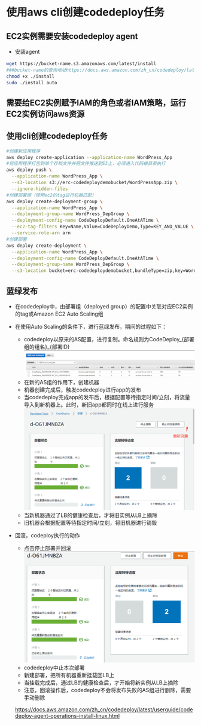 使用aws cli创建codedeploy任务
===
## EC2实例需要安装codedeploy agent
- 安装agent
```bash
wget https://bucket-name.s3.amazonaws.com/latest/install
###bucket-name的查询地址https://docs.aws.amazon.com/zh_cn/codedeploy/latest/userguide/resource-kit.html#resource-kit-bucket-names
chmod +x ./install
sudo ./install auto
```

## 需要给EC2实例赋予IAM的角色或者IAM策略，运行EC2实例访问aws资源

## 使用cli创建codedeploy任务
```bash
#创建新应用程序
aws deploy create-application --application-name WordPress_App
#将应用程序打包到单个存档文件并把文件推送到S3上，必须进入代码根目录执行
aws deploy push \
  --application-name WordPress_App \
  --s3-location s3://erc-codedeploydemobucket/WordPressApp.zip \
  --ignore-hidden-files
#创建部署组（使用ec2的tag进行机器匹配）
aws deploy create-deployment-group \
  --application-name WordPress_App \
  --deployment-group-name WordPress_DepGroup \
  --deployment-config-name CodeDeployDefault.OneAtATime \
  --ec2-tag-filters Key=Name,Value=CodeDeployDemo,Type=KEY_AND_VALUE \
  --service-role-arn arn
#创建部署
aws deploy create-deployment \
  --application-name WordPress_App \
  --deployment-config-name CodeDeployDefault.OneAtATime \
  --deployment-group-name WordPress_DepGroup \
  --s3-location bucket=erc-codedeploydemobucket,bundleType=zip,key=WordPressApp.zip
```

## 蓝绿发布
- 在codedeploy中，由部署组（deployed group）的配置中关联对应EC2实例的tag或Amazon EC2 Auto Scaling组
- 在使用Auto Scaling的条件下，进行蓝绿发布，期间的过程如下：
  - codedeploy以原来的AS配置，进行复制。命名规则为CodeDeploy_{部署组的组名}_{部署ID}
  ![](img/cd-2.png)
  - 在新的AS组的作用下，创建机器
  - 机器创建完成后，触发codedeploy进行app的发布
  - 当codedeploy完成app的发布后，根据配置等待指定时间/立刻，将流量导入到新机器上。此时，新旧app都同时在线上进行服务
  ![](img/cd-3.png)
  - 当新机器通过了LB的健康检查后，才将旧实例从LB上摘除
  - 旧机器会根据配置等待指定时间/立刻，将旧机器进行销毁
- 回滚，codeploy执行的动作
  - 点击停止部署并回滚
  ![](img/cd-4.png)
  - codedeploy中止本次部署
  - 新建部署，把所有机器重新挂载回LB上
  - 当挂载完成后，通过LB的健康检查后，才开始将新实例从LB上摘除
  - 注意，回滚操作后，codedeploy不会将发布失败的AS组进行删除，需要手动删除

  https://docs.aws.amazon.com/zh_cn/codedeploy/latest/userguide/codedeploy-agent-operations-install-linux.html
